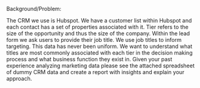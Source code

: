 Background/Problem:

The CRM we use is Hubspot. We have a customer list within Hubspot and each contact has a set
of properties associated with it. Tier refers to the size of the opportunity and thus the size of the
company. Within the lead form we ask users to provide their job title. We use job titles to inform
targeting. This data has never been uniform. We want to understand what titles are most
commonly associated with each tier in the decision making process and what business function
they exist in. Given your past experience analyzing marketing data please see the attached
spreadsheet of dummy CRM data and create a report with insights and explain your approach.

